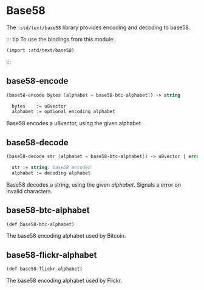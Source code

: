 # Base58
The `:std/text/base58` library provides encoding and decoding to base58.

::: tip To use the bindings from this module:
``` scheme
(import :std/text/base58)
```
:::

## base58-encode
``` scheme
(base58-encode bytes [alphabet = base58-btc-alphabet]) -> string

  bytes    := u8vector
  alphabet := optional encoding alphabet
```

Base58 encodes a u8vector, using the given alphabet.

## base58-decode
``` scheme
(base58-decode str [alphabet = base58-btc-alphabet]) -> u8vector | error

  str := string; base58 encoded
  alphabet := decoding alphabet
```

Base58 decodes a string, using the given *alphabet*. Signals a error on invalid characters.

## base58-btc-alphabet
``` scheme
(def base58-btc-alphabet)
```

The base58 encoding alphabet used by Bitcoin.

## base58-flickr-alphabet
``` scheme
(def base58-flickr-alphabet)
```

The base58 encoding alphabet used by Flickr.
